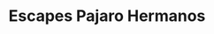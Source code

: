 ---
title: "Escapes Pajaro Hermanos"
url: /martinez/escapes-pajaro-hermanos/
shop: reparación de automóviles
---